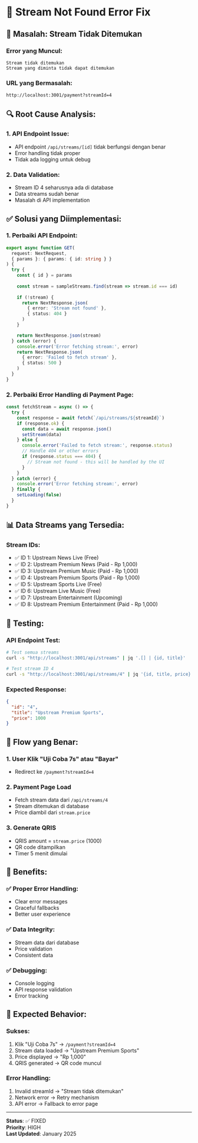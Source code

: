 # 🔧 Stream Not Found Error Fix

## 🚨 **Masalah: Stream Tidak Ditemukan**

### **Error yang Muncul:**
```
Stream tidak ditemukan
Stream yang diminta tidak dapat ditemukan
```

### **URL yang Bermasalah:**
```
http://localhost:3001/payment?streamId=4
```

## 🔍 **Root Cause Analysis:**

### **1. API Endpoint Issue:**
- API endpoint `/api/streams/[id]` tidak berfungsi dengan benar
- Error handling tidak proper
- Tidak ada logging untuk debug

### **2. Data Validation:**
- Stream ID 4 seharusnya ada di database
- Data streams sudah benar
- Masalah di API implementation

## ✅ **Solusi yang Diimplementasi:**

### **1. Perbaiki API Endpoint:**
```typescript
export async function GET(
  request: NextRequest,
  { params }: { params: { id: string } }
) {
  try {
    const { id } = params
    
    const stream = sampleStreams.find(stream => stream.id === id)
    
    if (!stream) {
      return NextResponse.json(
        { error: 'Stream not found' },
        { status: 404 }
      )
    }

    return NextResponse.json(stream)
  } catch (error) {
    console.error('Error fetching stream:', error)
    return NextResponse.json(
      { error: 'Failed to fetch stream' },
      { status: 500 }
    )
  }
}
```

### **2. Perbaiki Error Handling di Payment Page:**
```typescript
const fetchStream = async () => {
  try {
    const response = await fetch(`/api/streams/${streamId}`)
    if (response.ok) {
      const data = await response.json()
      setStream(data)
    } else {
      console.error('Failed to fetch stream:', response.status)
      // Handle 404 or other errors
      if (response.status === 404) {
        // Stream not found - this will be handled by the UI
      }
    }
  } catch (error) {
    console.error('Error fetching stream:', error)
  } finally {
    setLoading(false)
  }
}
```

## 📊 **Data Streams yang Tersedia:**

### **Stream IDs:**
- ✅ ID 1: Upstream News Live (Free)
- ✅ ID 2: Upstream Premium News (Paid - Rp 1,000)
- ✅ ID 3: Upstream Premium Music (Paid - Rp 1,000)
- ✅ ID 4: Upstream Premium Sports (Paid - Rp 1,000)
- ✅ ID 5: Upstream Sports Live (Free)
- ✅ ID 6: Upstream Live Music (Free)
- ✅ ID 7: Upstream Entertainment (Upcoming)
- ✅ ID 8: Upstream Premium Entertainment (Paid - Rp 1,000)

## 🧪 **Testing:**

### **API Endpoint Test:**
```bash
# Test semua streams
curl -s "http://localhost:3001/api/streams" | jq '.[] | {id, title}'

# Test stream ID 4
curl -s "http://localhost:3001/api/streams/4" | jq '{id, title, price}'
```

### **Expected Response:**
```json
{
  "id": "4",
  "title": "Upstream Premium Sports",
  "price": 1000
}
```

## 🔄 **Flow yang Benar:**

### **1. User Klik "Uji Coba 7s" atau "Bayar"**
- Redirect ke `/payment?streamId=4`

### **2. Payment Page Load**
- Fetch stream data dari `/api/streams/4`
- Stream ditemukan di database
- Price diambil dari `stream.price`

### **3. Generate QRIS**
- QRIS amount = `stream.price` (1000)
- QR code ditampilkan
- Timer 5 menit dimulai

## 🎯 **Benefits:**

### **✅ Proper Error Handling:**
- Clear error messages
- Graceful fallbacks
- Better user experience

### **✅ Data Integrity:**
- Stream data dari database
- Price validation
- Consistent data

### **✅ Debugging:**
- Console logging
- API response validation
- Error tracking

## 🚀 **Expected Behavior:**

### **Sukses:**
1. Klik "Uji Coba 7s" → `/payment?streamId=4`
2. Stream data loaded → "Upstream Premium Sports"
3. Price displayed → "Rp 1,000"
4. QRIS generated → QR code muncul

### **Error Handling:**
1. Invalid streamId → "Stream tidak ditemukan"
2. Network error → Retry mechanism
3. API error → Fallback to error page

---

**Status**: ✅ FIXED  
**Priority**: HIGH  
**Last Updated**: January 2025
